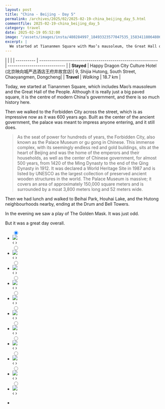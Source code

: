 ```yaml
---
layout: post
title: "China - Beijing - Day 5"
permalink: /archives/2025/02/2025-02-19-china_beijing_day_5.html
commentfile: 2025-02-19-china_beijing_day_5
category: travel
date: 2025-02-19 05:52:00
image: "/assets/images/insta/480284997_18493323577047535_1583411806480619130_n_18034928222616121.jpg"
excerpt: |
  We started at Tiananmen Square with Mao’s mausoleum, the Great Hall of the People, and the Forbidden City.
---
```


|            |                                                              |
| ---------- | ------------------------------------------------------------ | ----------------------------- |
| **Stayed** | Happy Dragon City Culture Hotel (北京映向城严选酒店王府井故宫店)| 9, Shijia Hutong, South Street, Chaoyangmen, Dongcheng|
| **Travel** | _Walking_ |    18.7 km      |

Today, we started at Tiananmen Square, which includes Mao’s mausoleum and the Great Hall of the People. Although it is really just a big paved square, it is the centre of modern China's government, and there is so much history here.

Then we walked to the Forbidden City across the street, which is as impressive now as it was 600 years ago. Built as the center of the ancient government, the palace was meant to impress anyone entering, and it still does.

> As the seat of power for hundreds of years, the Forbidden City, also known as the Palace Museum or gu gong in Chinese. This immense complex, with its seemingly endless red and gold buildings, sits at the heart of Beijing and was the home of the emperors and their households, as well as the center of Chinese government, for almost 500 years, from 1420 of the Ming Dynasty to the end of the Qing Dynasty in 1912. It was declared a World Heritage Site in 1987 and is listed by UNESCO as the largest collection of preserved ancient wooden structures in the world. The Palace Museum is massive; it covers an area of approximately 150,000 square meters and is surrounded by a moat 3,800 meters long and 52 meters wide. 

Then we had lunch and walked to Beihai Park, Houhai Lake, and the Hutong neighbourhoods nearby, ending at the Drum and Bell Towers. 

In the evening we saw a play of The Golden Mask. It was just odd. 

But it was a great day overall.

<ul class="slides">
    <input type="radio" name="radio-btn" id="img-1" checked="checked" />
    <li class="slide-container">
        <div class="slide">
          <a href="/assets/images/insta/479890854_18493323601047535_5380922910922320151_n_18103680889491353.jpg"><img src="/assets/images/insta/479890854_18493323601047535_5380922910922320151_n_18103680889491353.jpg" /></a>
        </div>
    <div class="nav">
      <label for="img-11" class="prev">&#x2039;</label>
      <label for="img-2" class="next">&#x203a;</label>
    </div>
    </li>
        <input type="radio" name="radio-btn" id="img-2"  />
    <li class="slide-container">
        <div class="slide">
          <a href="/assets/images/insta/480611974_18493323610047535_5919794796905364988_n_18071552764826822.jpg"><img src="/assets/images/insta/480611974_18493323610047535_5919794796905364988_n_18071552764826822.jpg" /></a>
        </div>
    <div class="nav">
      <label for="img-1" class="prev">&#x2039;</label>
      <label for="img-3" class="next">&#x203a;</label>
    </div>
    </li>
        <input type="radio" name="radio-btn" id="img-3"  />
    <li class="slide-container">
        <div class="slide">
          <a href="/assets/images/insta/480957393_18493323619047535_2636727733284307797_n_18083677351591167.jpg"><img src="/assets/images/insta/480957393_18493323619047535_2636727733284307797_n_18083677351591167.jpg" /></a>
        </div>
    <div class="nav">
      <label for="img-2" class="prev">&#x2039;</label>
      <label for="img-4" class="next">&#x203a;</label>
    </div>
    </li>
        <input type="radio" name="radio-btn" id="img-4"  />
    <li class="slide-container">
        <div class="slide">
          <a href="/assets/images/insta/480066776_18493323628047535_4558549900586809143_n_18351576448180063.jpg"><img src="/assets/images/insta/480066776_18493323628047535_4558549900586809143_n_18351576448180063.jpg" /></a>
        </div>
    <div class="nav">
      <label for="img-3" class="prev">&#x2039;</label>
      <label for="img-5" class="next">&#x203a;</label>
    </div>
    </li>
        <input type="radio" name="radio-btn" id="img-5"  />
    <li class="slide-container">
        <div class="slide">
          <a href="/assets/images/insta/480251506_18493323640047535_6110370294856672592_n_18038960414454039.jpg"><img src="/assets/images/insta/480251506_18493323640047535_6110370294856672592_n_18038960414454039.jpg" /></a>
        </div>
    <div class="nav">
      <label for="img-4" class="prev">&#x2039;</label>
      <label for="img-6" class="next">&#x203a;</label>
    </div>
    </li>
        <input type="radio" name="radio-btn" id="img-6"  />
    <li class="slide-container">
        <div class="slide">
          <a href="/assets/images/insta/480324537_18493323661047535_4403713064515676445_n_18286113442221333.jpg"><img src="/assets/images/insta/480324537_18493323661047535_4403713064515676445_n_18286113442221333.jpg" /></a>
        </div>
    <div class="nav">
      <label for="img-5" class="prev">&#x2039;</label>
      <label for="img-7" class="next">&#x203a;</label>
    </div>
    </li>
        <input type="radio" name="radio-btn" id="img-7"  />
    <li class="slide-container">
        <div class="slide">
          <a href="/assets/images/insta/480264728_18493323670047535_6672429643240096055_n_18069874861830577.jpg"><img src="/assets/images/insta/480264728_18493323670047535_6672429643240096055_n_18069874861830577.jpg" /></a>
        </div>
    <div class="nav">
      <label for="img-6" class="prev">&#x2039;</label>
      <label for="img-8" class="next">&#x203a;</label>
    </div>
    </li>
        <input type="radio" name="radio-btn" id="img-8"  />
    <li class="slide-container">
        <div class="slide">
          <a href="/assets/images/insta/480628577_18493323682047535_442878292366768517_n_18055529945095447.jpg"><img src="/assets/images/insta/480628577_18493323682047535_442878292366768517_n_18055529945095447.jpg" /></a>
        </div>
    <div class="nav">
      <label for="img-7" class="prev">&#x2039;</label>
      <label for="img-9" class="next">&#x203a;</label>
    </div>
    </li>
        <input type="radio" name="radio-btn" id="img-9"  />
    <li class="slide-container">
        <div class="slide">
          <a href="/assets/images/insta/480228133_18493323694047535_9174492213040420036_n_18291354898168301.jpg"><img src="/assets/images/insta/480228133_18493323694047535_9174492213040420036_n_18291354898168301.jpg" /></a>
        </div>
    <div class="nav">
      <label for="img-8" class="prev">&#x2039;</label>
      <label for="img-10" class="next">&#x203a;</label>
    </div>
    </li>
        <input type="radio" name="radio-btn" id="img-10"  />
    <li class="slide-container">
        <div class="slide">
          <a href="/assets/images/insta/480595191_18493323712047535_7398968300498694468_n_18166445134329538.jpg"><img src="/assets/images/insta/480595191_18493323712047535_7398968300498694468_n_18166445134329538.jpg" /></a>
        </div>
    <div class="nav">
      <label for="img-9" class="prev">&#x2039;</label>
      <label for="img-11" class="next">&#x203a;</label>
    </div>
    </li>
    
 <input type="radio" name="radio-btn" id="img-11" />
 <li class="slide-container">
 <div class="slide">
 <a href="/assets/images/insta/480284997_18493323577047535_1583411806480619130_n_18034928222616121.jpg"><img src="/assets/images/insta/480284997_18493323577047535_1583411806480619130_n_18034928222616121.jpg" /></a>
 </div>
 <div class="nav">
 <label for="img-10" class="prev">&#x2039;</label>
 <label for="img-1" class="next">&#x203a;</label>
 </div>
 </li>
      
<li class="nav-dots">
      <label for="img-1" class="nav-dot" id="img-dot-1"></label>
      <label for="img-2" class="nav-dot" id="img-dot-2"></label>
      <label for="img-3" class="nav-dot" id="img-dot-3"></label>
      <label for="img-4" class="nav-dot" id="img-dot-4"></label>
      <label for="img-5" class="nav-dot" id="img-dot-5"></label>
      <label for="img-6" class="nav-dot" id="img-dot-6"></label>
      <label for="img-7" class="nav-dot" id="img-dot-7"></label>
      <label for="img-8" class="nav-dot" id="img-dot-8"></label>
      <label for="img-9" class="nav-dot" id="img-dot-9"></label>
      <label for="img-10" class="nav-dot" id="img-dot-10"></label>

 <label for="img-11" class="nav-dot" id="img-dot-11"></label>

</li>
</ul>        
             

    